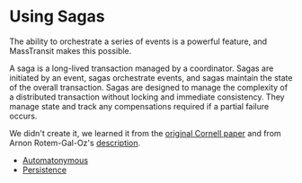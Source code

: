# Using Sagas

The ability to orchestrate a series of events is a powerful feature, and MassTransit makes this possible.

A saga is a long-lived transaction managed by a coordinator. Sagas are initiated by an event, 
sagas orchestrate events, and sagas maintain the state of the overall transaction. 
Sagas are designed to manage the complexity of a distributed transaction without locking and 
immediate consistency. They manage state and track any compensations required if a partial failure occurs.

We didn't create it, we learned it from the [original Cornell paper][1] and from Arnon Rotem-Gal-Oz's [description][2].

[1]: http://www.cs.cornell.edu/andru/cs711/2002fa/reading/sagas.pdf
[2]: http://www.rgoarchitects.com/Files/SOAPatterns/Saga.pdf

* [Automatonymous](automatonymous.md)
* [Persistence](persistence.md)
